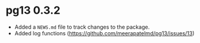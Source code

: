 # pg13 0.3.2

* Added a `NEWS.md` file to track changes to the package.  
* Added log functions (https://github.com/meerapatelmd/pg13/issues/13)  


